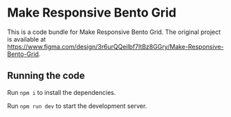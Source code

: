 
  # Make Responsive Bento Grid

  This is a code bundle for Make Responsive Bento Grid. The original project is available at https://www.figma.com/design/3r6urQQeilbf7ltBz8GGry/Make-Responsive-Bento-Grid.

  ## Running the code

  Run `npm i` to install the dependencies.

  Run `npm run dev` to start the development server.
  